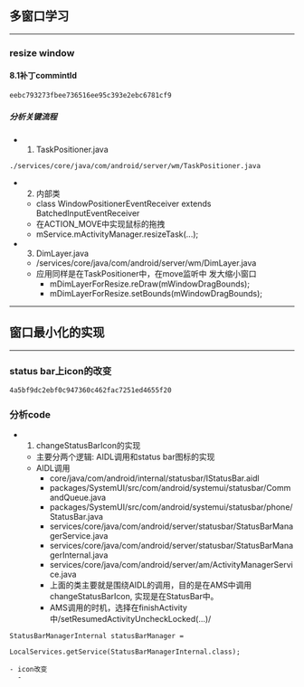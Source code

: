 ## 多窗口学习
***
### resize window
#### 8.1补丁commintId
```
eebc793273fbee736516ee95c393e2ebc6781cf9
```
##### 分析关键流程
  - 1. TaskPositioner.java
```
./services/core/java/com/android/server/wm/TaskPositioner.java
```
  - 2. 内部类
    - class WindowPositionerEventReceiver extends BatchedInputEventReceiver
    - 在ACTION_MOVE中实现鼠标的拖拽
    - mService.mActivityManager.resizeTask(...);
  - 3. DimLayer.java
    - /services/core/java/com/android/server/wm/DimLayer.java
    - 应用同样是在TaskPositioner中，在move监听中 发大缩小窗口
      - mDimLayerForResize.reDraw(mWindowDragBounds);
      - mDimLayerForResize.setBounds(mWindowDragBounds);
 ***
 
## 窗口最小化的实现
***
### status bar上icon的改变
```
4a5bf9dc2ebf0c947360c462fac7251ed4655f20
```
### 分析code
  - 1. changeStatusBarIcon的实现
    - 主要分两个逻辑: AIDL调用和status bar图标的实现
    - AIDL调用
      - core/java/com/android/internal/statusbar/IStatusBar.aidl
      - packages/SystemUI/src/com/android/systemui/statusbar/CommandQueue.java
      - packages/SystemUI/src/com/android/systemui/statusbar/phone/StatusBar.java
      - services/core/java/com/android/server/statusbar/StatusBarManagerService.java
      - services/core/java/com/android/server/statusbar/StatusBarManagerInternal.java
      - services/core/java/com/android/server/am/ActivityManagerService.java
      - 上面的类主要就是围绕AIDL的调用，目的是在AMS中调用changeStatusBarIcon, 实现是在StatusBar中。
      - AMS调用的时机，选择在finishActivity中/setResumedActivityUncheckLocked(...)/
 ```
 StatusBarManagerInternal statusBarManager =
                                    LocalServices.getService(StatusBarManagerInternal.class);
 ```
    - icon改变
      - 
    
    
    

